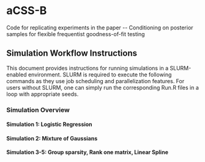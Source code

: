 # aCSS-B
Code for replicating experiments in the paper -- Conditioning on posterior samples for flexible frequentist goodness-of-fit testing

## Simulation Workflow Instructions
This document provides instructions for running simulations in a SLURM-enabled environment. SLURM is required to execute the following commands as they use job scheduling and parallelization features. For users without SLURM, one can simply run the corresponding Run.R files in a loop with appropriate seeds. 

### Simulation Overview
#### Simulation 1: Logistic Regression


#### Simulation 2: Mixture of Gaussians


#### Simulation 3-5: Group sparsity, Rank one matrix, Linear Spline



